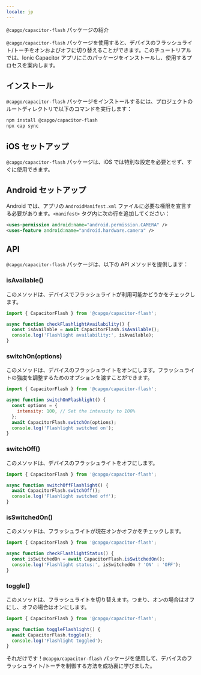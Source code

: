 ```yaml
---
locale: jp
---
```


`@capgo/capacitor-flash` パッケージの紹介

`@capgo/capacitor-flash` パッケージを使用すると、デバイスのフラッシュライト/トーチをオンおよびオフに切り替えることができます。このチュートリアルでは、Ionic Capacitor アプリにこのパッケージをインストールし、使用するプロセスを案内します。

## インストール

`@capgo/capacitor-flash` パッケージをインストールするには、プロジェクトのルートディレクトリで以下のコマンドを実行します：

```bash
npm install @capgo/capacitor-flash
npx cap sync
```

## iOS セットアップ

`@capgo/capacitor-flash` パッケージは、iOS では特別な設定を必要とせず、すぐに使用できます。

## Android セットアップ

Android では、アプリの `AndroidManifest.xml` ファイルに必要な権限を宣言する必要があります。`<manifest>` タグ内に次の行を追加してください：

```xml
<uses-permission android:name="android.permission.CAMERA" />
<uses-feature android:name="android.hardware.camera" />
```

## API

`@capgo/capacitor-flash` パッケージは、以下の API メソッドを提供します：

### isAvailable()

このメソッドは、デバイスでフラッシュライトが利用可能かどうかをチェックします。

```javascript
import { CapacitorFlash } from '@capgo/capacitor-flash';

async function checkFlashlightAvailability() {
  const isAvailable = await CapacitorFlash.isAvailable();
  console.log('Flashlight availability:', isAvailable);
}
```

### switchOn(options)

このメソッドは、デバイスのフラッシュライトをオンにします。フラッシュライトの強度を調整するためのオプションを渡すことができます。

```javascript
import { CapacitorFlash } from '@capgo/capacitor-flash';

async function switchOnFlashlight() {
  const options = {
    intensity: 100, // Set the intensity to 100%
  };
  await CapacitorFlash.switchOn(options);
  console.log('Flashlight switched on');
}
```

### switchOff()

このメソッドは、デバイスのフラッシュライトをオフにします。

```javascript
import { CapacitorFlash } from '@capgo/capacitor-flash';

async function switchOffFlashlight() {
  await CapacitorFlash.switchOff();
  console.log('Flashlight switched off');
}
```

### isSwitchedOn()

このメソッドは、フラッシュライトが現在オンかオフかをチェックします。

```javascript
import { CapacitorFlash } from '@capgo/capacitor-flash';

async function checkFlashlightStatus() {
  const isSwitchedOn = await CapacitorFlash.isSwitchedOn();
  console.log('Flashlight status:', isSwitchedOn ? 'ON' : 'OFF');
}
```

### toggle()

このメソッドは、フラッシュライトを切り替えます。つまり、オンの場合はオフにし、オフの場合はオンにします。

```javascript
import { CapacitorFlash } from '@capgo/capacitor-flash';

async function toggleFlashlight() {
  await CapacitorFlash.toggle();
  console.log('Flashlight toggled');
}
```

それだけです！`@capgo/capacitor-flash` パッケージを使用して、デバイスのフラッシュライト/トーチを制御する方法を成功裏に学びました。